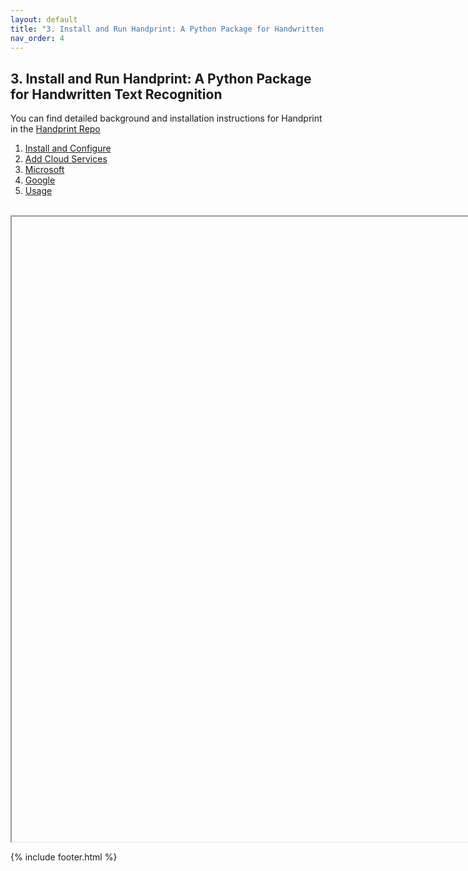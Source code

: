 ```yaml
---
layout: default
title: "3. Install and Run Handprint: A Python Package for Handwritten Text Recognition"
nav_order: 4
---
```

## 3. Install and Run Handprint: A Python Package for Handwritten Text Recognition
You can find detailed background and installation instructions for Handprint in the [Handprint Repo](https://github.com/caltechlibrary/handprint)<br>

1. <a href="https://github.com/caltechlibrary/handprint/blob/master/README.md#-installation-and-configuration" target="_blank">Install and Configure</a><br>
2. <a href="https://github.com/caltechlibrary/handprint/blob/master/README.md#-add-cloud-service-credentials" target="_blank">Add Cloud Services</a><br>
3. <a href="https://github.com/caltechlibrary/handprint/blob/master/README.md#microsoft" target="_blank">Microsoft</a><br>
4. <a href="https://github.com/caltechlibrary/handprint/blob/master/README.md#google" target="_blank">Google</a><br>
5. <a href="https://github.com/caltechlibrary/handprint/blob/master/README.md#%EF%B8%8E-usage" target="_blank">Usage</a><br>

<br>
    <iframe id="github-iframe" src="" style="width:1000px;height:1000px;"></iframe>
    <script>
        fetch('https://api.github.com/repos/caltechlibrary/handprint/contents/README.md#-introduction')
            .then(function(response) {
                return response.json();
            }).then(function(data) {
                iframe = document.getElementById('github-iframe');
                iframe.src = 'data:text/html;base64,' + encodeURIComponent(data['content']);
            });
    </script>

{% include footer.html %}
